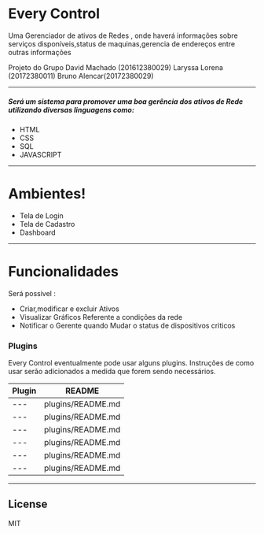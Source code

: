 # Every Control

Uma Gerenciador de ativos de Redes , onde haverá informações sobre serviços disponíveis,status de maquinas,gerencia de endereços entre outras informações 

Projeto do Grupo
David Machado (201612380029)
Laryssa Lorena (20172380011)
Bruno Alencar(20172380029)

---
##### Será um sistema para promover uma boa gerência dos ativos de Rede utilizando diversas linguagens como:

  - HTML
  - CSS
  - SQL
  - JAVASCRIPT
---
# Ambientes!

  - Tela de Login
  - Tela de Cadastro
  - Dashboard
<!--  - Tela de Status da Rede Para o Gerente -->
---
# Funcionalidades

Será possivel :

  - Criar,modificar e excluir Ativos
  - Visualizar Gráficos Referente a condições da rede
  - Notificar o Gerente quando Mudar o status de dispositivos criticos
  

### Plugins

Every Control eventualmente pode usar alguns plugins. Instruções de como usar serão adicionados a medida que forem sendo necessários.

| Plugin | README |
| ------ | ------ |
| --- | plugins/README.md|
| --- | plugins/README.md|
| --- | plugins/README.md|
| --- | plugins/README.md|
| --- | plugins/README.md|
| --- | plugins/README.md|

---
License
---
MIT
